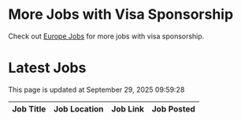 # More Jobs with Visa Sponsorship

Check out [Europe Jobs](https://github.com/sureshparimi/europejobs#latest-jobs) for more jobs with visa sponsorship.

# Latest Jobs

This page is updated at September 29, 2025 09:59:28

| Job Title | Job Location | Job Link | Job Posted |
| --- | --- | --- | --- |

